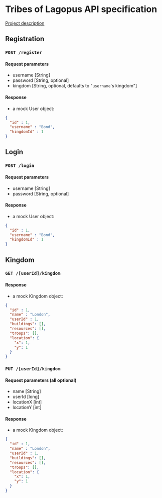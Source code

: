 # Tribes of Lagopus API specification
[Project description](https://github.com/greenfox-academy/teaching-materials/tree/master/team-project/tribes-of-lagopus)

## Registration

### `POST /register`

#### Request parameters
- username [String]
- password [String, optional]
- kingdom [String, optional, defaults to "`username`'s kingdom"]

#### Response
- a mock User object:
```json
{
  "id" : 1,
  "username" : "Bond",
  "kingdomId" : 1
}
```

## Login

### `POST /login`

#### Request parameters
- username [String]
- password [String, optional]

#### Response
- a mock User object:
```json
{
  "id" : 1,
  "username" : "Bond",
  "kingdomId" : 1
}
```

## Kingdom

### `GET /[userId]/kingdom`

#### Response
- a mock Kingdom object:
```json
{
  "id" : 1,
  "name" : "London",
  "userId" : 1,
  "buildings": [],
  "resources": [],
  "troops": [],
  "location": {
    "x": 1,
    "y": 1
  }
}
```

### `PUT /[userId]/kingdom`

#### Request parameters (all optional)
- name [String]
- userId [long]
- locationX [int]
- locationY [int]

#### Response
- a mock Kingdom object:
```json
{
  "id" : 1,
  "name" : "London",
  "userId" : 1,
  "buildings": [],
  "resources": [],
  "troops": [],
  "location": {
    "x": 1,
    "y": 1
  }
}
```
